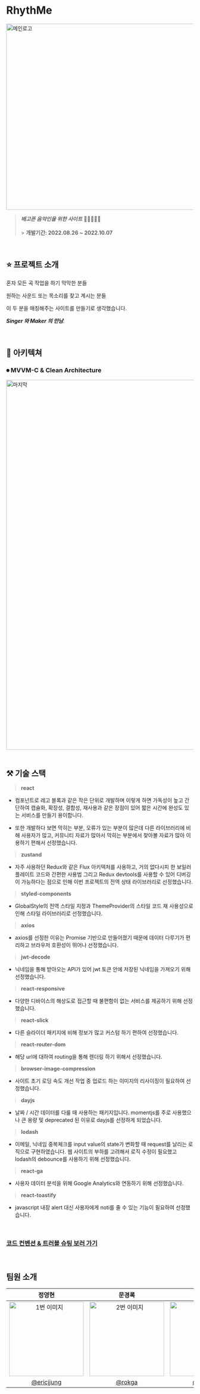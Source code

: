 # RhythMe

<img height="500" src="https://user-images.githubusercontent.com/108949232/190432270-6ae11497-694c-4648-9ece-4eaa8fa7aa05.jpeg" alt="메인로고" width=1200 height=1000 ></img>

> **_배고픈 음악인을 위한 사이트_** 🧑🏿‍🎤🧑‍🎤<br/><br/> > **개발기간: 2022.08.26 ~
> 2022.10.07**

<br/>

## ⭐️ 프로젝트 소개

혼자 모든 곡 작업을 하기 막막한 분들

원하는 사운드 또는 목소리를 찾고 계시는 분들

이 두 분을 매칭해주는 사이트를 만들기로 생각했습니다.

_**Singer 와 Maker 의 만남**._

<br/>

## 📖 아키텍쳐

### ⏺ MVVM-C & Clean Architecture

<img width="994" alt="마지막" src="https://user-images.githubusercontent.com/108949232/190438450-599a5044-c9a5-4f73-8782-baa5c5210446.png">
<br/>
<br/>

## ⚒ 기술 스택

> **react**

- 컴포넌트로 레고 블록과 같은 작은 단위로 개발하며 이렇게 하면 가독성이 높고 간단하여 캡슐화, 확장성, 결합성, 재사용과 같은 장점이 있어 짧은 시간에 완성도 있는 
 서비스를 만들기 용이합니다.

- 또한 개발하다 보면 막히는 부분, 오류가 있는 부분이 많은데 다른 라이브러리에 비해
 사용자가 많고, 커뮤니티 자료가 많아서 막히는 부분에서 찾아볼 자료가 많아
 이용하기 편해서 선정했습니다.

> **zustand**

- 자주 사용하던 Redux와 같은 Flux 아키텍처를 사용하고, 거의 없다시피 한 보일러플레이트 코드와 간편한 사용법 그리고 Redux devtools를 사용할 수 있어 디버깅이 
  가능하다는 점으로 인해 이번 프로젝트의 전역 상태 라이브러리로 선정했습니다.

> **styled-components**

- GlobalStyle의 전역 스타일 지정과 ThemeProvider의 스타일 코드 재 사용성으로 인해
  스타일 라이브러리로 선정했습니다.
  
> **axios**
- axios를 선정한 이유는 Promise 기반으로 만들어졌기 때문에 데이터 다루기가 편리하고 브라우저 호환성이 뛰어나 선정했습니다.

> **jwt-decode**
- 닉네임을 통해 받아오는 API가 있어 jwt 토큰 안에 저장된 닉네임을 가져오기 위해 선정했습니다.

> **react-responsive**
- 다양한 디바이스의 해상도로 접근할 때 불편함이 없는 서비스를 제공하기 위해 선정했습니다.

> **react-slick**
- 다른 슬라이더 패키지에 비해 정보가 많고 커스텀 하기 편하여 선정했습니다.

> **react-router-dom**
- 해당 url에 대하여 routing을 통해 렌더링 하기 위해서 선정했습니다.

> **browser-image-compression**
- 사이트 초기 로딩 속도 개선 작업 중 업로드 하는 이미지의 리사이징이 필요하여 선정했습니다.

> **dayjs**
- 날짜 / 시간 데이터를 다룰 때 사용하는 패키지입니다. momentjs를 주로 사용했으나 큰 용량 및 deprecated 된 이유로 dayjs를 선정하게 되었습니다.

> **lodash**
- 이메일, 닉네임 중복체크를 input value의 state가 변화할 때 request를 날리는 로직으로 구현하였습니다. 웹 사이트의 부하를 고려해서 로직 수정이 필요했고 lodash의 debounce를 사용하기 위해 선정했습니다.

> **react-ga**
- 사용자 데이터 분석을 위해 Google Analytics와 연동하기 위해 선정했습니다.

> **react-toastify**
- javascript 내장 alert 대신 사용자에게 noti를 줄 수 있는 기능이 필요하여 선정했습니다.

<br/>

### [코드 컨벤션 & 트러블 슈팅 보러 가기](https://github.com/LegendOfTeam2/Front-end/wiki)

<br/>

## 팀원 소개

|                                                                          정영현                                                                           |                                                                     문경록                                                                      |                                                                           이장원                                                                           |                                                                          성필상                                                                           |                                                                          서동욱                                                                           |                                                                     김재열                                                                      |
| :-------------------------------------------------------------------------------------------------------------------------------------------------------: | :---------------------------------------------------------------------------------------------------------------------------------------------: | :--------------------------------------------------------------------------------------------------------------------------------------------------------: | :-------------------------------------------------------------------------------------------------------------------------------------------------------: | :-------------------------------------------------------------------------------------------------------------------------------------------------------: | :---------------------------------------------------------------------------------------------------------------------------------------------: |
| <img src="https://user-images.githubusercontent.com/108949232/190429470-fd9d76e6-7052-4c60-8665-bedf714a1b06.jpeg" alt="1번 이미지" width=200 height=200> | <img src="https://user-images.githubusercontent.com/108949232/190429960-de0488b0-162c-4aab-a715-45700305bde0.jpeg" alt="2번 이미지" width=200 > | <img src="https://user-images.githubusercontent.com/108949232/190430087-1c67a494-bc12-431d-b589-1bf33ef9e769.jpeg" alt="3번 이미지" width=200 height=200 > | <img src="https://user-images.githubusercontent.com/108949232/190430209-bc6589da-357b-47a5-ad3b-cee22eb07dea.jpeg" alt="4번 이미지" width=200 height=200> | <img src="https://user-images.githubusercontent.com/108949232/190430378-3416ce97-d17d-4727-8d71-96d3b0b96e5a.jpeg" alt="5번 이미지" width=200 height=200> | <img src="https://user-images.githubusercontent.com/108949232/190430522-3c49710e-6bfc-4615-a0a2-e4b3de654b06.jpeg" alt="6번 이미지" width=200 > |
|                                                        [@ericjjung](https://github.com/ericjjung)                                                         |                                                       [@rokga](https://github.com/rokga)                                                        |                                                           [@wkddnjs](https://github.com/wkddnjs)                                                           |                                                        [@lucy-pill](https://github.com/lucy-pill)                                                         |                                                          [@SeoNaRu](https://github.com/SeoNaRu)                                                           |                                                      [@charlie7590](charlie7590@gmail.com)                                                      |

<br/>
